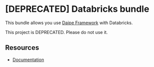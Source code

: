 # [DEPRECATED] Databricks bundle

This bundle allows you use [Daipe Framework](https://www.daipe.ai) with Databricks.

This project is DEPRECATED. Please do not use it.

## Resources

* [Documentation](https://docs.daipe.ai/data-pipelines-workflow/coding-basics/)
